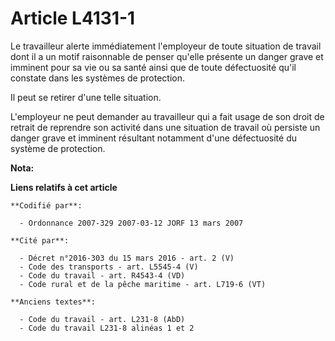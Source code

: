 # Article L4131-1

Le travailleur alerte immédiatement l'employeur de toute situation de travail dont il a un motif raisonnable de penser
qu'elle présente un danger grave et imminent pour sa vie ou sa santé ainsi que de toute défectuosité qu'il constate dans les
systèmes de protection.

Il peut se retirer d'une telle situation.

L'employeur ne peut demander au travailleur qui a fait usage de son droit de retrait de reprendre son activité dans une
situation de travail où persiste un danger grave et imminent résultant notamment d'une défectuosité du système de protection.

**Nota:**



**Liens relatifs à cet article**

	**Codifié par**:

	  - Ordonnance 2007-329 2007-03-12 JORF 13 mars 2007

	**Cité par**:

	  - Décret n°2016-303 du 15 mars 2016 - art. 2 (V)
	  - Code des transports - art. L5545-4 (V)
	  - Code du travail - art. R4543-4 (VD)
	  - Code rural et de la pêche maritime - art. L719-6 (VT)

	**Anciens textes**:

	  - Code du travail - art. L231-8 (AbD)
	  - Code du travail L231-8 alinéas 1 et 2
